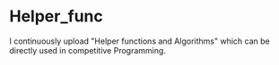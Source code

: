 # Helper_func

I continuously upload "Helper functions and Algorithms" which can be directly used in competitive Programming.
